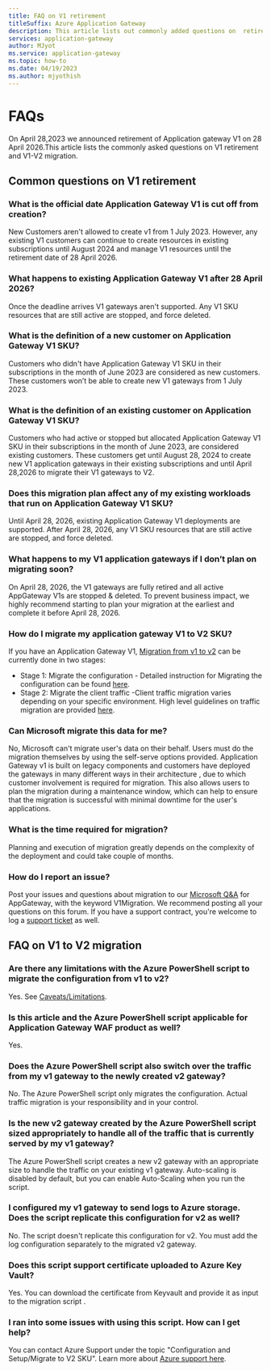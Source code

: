 ```yaml
---
title: FAQ on V1 retirement 
titleSuffix: Azure Application Gateway
description: This article lists out commonly added questions on  retirement of Application gateway V1 SKUs and Migration
services: application-gateway
author: MJyot
ms.service: application-gateway
ms.topic: how-to
ms.date: 04/19/2023
ms.author: mjyothish
---
```

# FAQs
On April 28,2023 we announced retirement of Application gateway V1 on 28 April 2026.This article lists  the commonly asked questions on V1 retirement and V1-V2 migration.

## Common questions on V1 retirement

### What is the official date Application Gateway V1 is cut off from creation?

New Customers aren't allowed to create v1 from 1 July 2023. However, any existing V1 customers can continue to create resources in existing subscriptions until August 2024 and manage V1 resources until the retirement date of 28 April 2026.

### What happens to existing Application Gateway V1 after 28 April 2026?

Once the deadline arrives V1 gateways aren't supported. Any V1 SKU resources that are still active are stopped, and force deleted.

### What is the definition of a new customer on Application Gateway V1 SKU?

Customers who didn't have Application Gateway V1 SKU in their subscriptions in the month of June 2023 are considered as new customers. These customers won’t be able to create new V1 gateways from 1 July 2023.

### What is the definition of an existing customer on Application Gateway V1 SKU?

Customers who had active or stopped but allocated Application Gateway V1 SKU in their subscriptions in the month of June 2023, are considered existing customers. These customers get until August 28, 2024 to create new V1 application gateways in their existing subscriptions and until April 28,2026 to migrate their V1 gateways to V2.

### Does this migration plan affect any of my existing workloads that run on Application Gateway V1 SKU?

Until April 28, 2026, existing Application Gateway V1 deployments are supported. After April 28, 2026, any V1 SKU resources that are still active are stopped, and force deleted.

### What happens to my V1 application gateways if I don’t plan on migrating soon?

On April 28, 2026, the V1 gateways are fully retired and all active AppGateway V1s are stopped & deleted. To prevent business impact, we highly recommend starting to plan your migration at the earliest and complete it before April 28, 2026.

### How do I migrate my application gateway V1 to V2 SKU?

If you have an Application Gateway V1, [Migration from v1 to v2](./migrate-v1-v2.md) can be currently done in two stages:
- Stage 1: Migrate the configuration - Detailed instruction for Migrating the configuration can be found [here](./migrate-v1-v2.md#configuration-migration).
- Stage 2: Migrate the client traffic -Client traffic migration varies depending on your specific environment. High level guidelines on traffic migration are provided [here](./migrate-v1-v2.md#traffic-migration).

### Can Microsoft migrate this data for me?

No, Microsoft can't migrate user's data on their behalf. Users must do the migration themselves by using the self-serve options provided.
Application Gateway v1 is built on legacy components and customers have deployed the gateways in many different ways in their architecture , due to which customer involvement is required for migration. This also allows users to plan the migration during a maintenance window, which can help to ensure that the migration is successful with minimal downtime for the user's applications.

### What is the time required for migration?

Planning and execution of migration greatly depends on the complexity of the deployment and could take couple of months.

### How do I report an issue?

Post your issues and questions about migration to our [Microsoft Q&A](https://aka.ms/ApplicationGatewayQA) for AppGateway, with the keyword V1Migration. We recommend posting all your questions on this forum. If you have a support contract, you're welcome to log a [support ticket](https://ms.portal.azure.com/#view/Microsoft_Azure_Support/NewSupportRequestV3Blade) as well.

## FAQ on V1 to V2 migration

### Are there any limitations with the Azure PowerShell script to migrate the configuration from v1 to v2?

Yes. See [Caveats/Limitations](./migrate-v1-v2.md#caveatslimitations).

### Is this article and the Azure PowerShell script applicable for Application Gateway WAF product as well?

Yes.

### Does the Azure PowerShell script also switch over the traffic from my v1 gateway to the newly created v2 gateway?

No. The Azure PowerShell script only migrates the configuration. Actual traffic migration is your responsibility and in your control.

### Is the new v2 gateway created by the Azure PowerShell script sized appropriately to handle all of the traffic that is currently served by my v1 gateway?

The Azure PowerShell script creates a new v2 gateway with an appropriate size to handle the traffic on your existing v1 gateway. Auto-scaling is disabled by default, but you can enable Auto-Scaling when you run the script.

### I configured my v1 gateway  to send logs to Azure storage. Does the script replicate this configuration for v2 as well?

No. The script doesn't  replicate this configuration for v2. You must add the log configuration separately to the migrated v2 gateway.

### Does this script support certificate uploaded to Azure Key Vault?

Yes. You can download the certificate from Keyvault and provide it as input to the migration script .

### I ran into some issues with using this script. How can I get help?

You can contact Azure Support under the topic "Configuration and Setup/Migrate to V2 SKU". Learn more about [Azure support here](https://azure.microsoft.com/support/options/).
